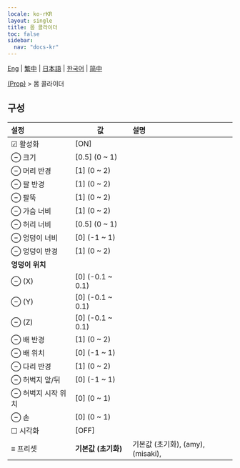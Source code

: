 ```yaml
---
locale: ko-rKR
layout: single
title: 몸 콜라이더
toc: false
sidebar:
  nav: "docs-kr"
---
```

[Eng](/dancexr/menu/2025.5/prop/body_colliders) | [繁中](/tw/dancexr/menu/2025.5/prop/body_colliders) | [日本語](/jp/dancexr/menu/2025.5/prop/body_colliders) | [한국어](/kr/dancexr/menu/2025.5/prop/body_colliders) | [简中](/zh/dancexr/menu/2025.5/prop/body_colliders)

[(Prop)](../menu#(Prop)) > 몸 콜라이더

## 구성

| 설정 | 값 | 설명 |
| :--- | --- | :--- |
| ☑ 활성화 | [ON] | 
| ⊖ 크기 | [0.5] (0 ~ 1) | 
| ⊖ 머리 반경 | [1] (0 ~ 2) | 
| ⊖ 팔 반경 | [1] (0 ~ 2) | 
| ⊖ 팔뚝 | [1] (0 ~ 2) | 
| ⊖ 가슴 너비 | [1] (0 ~ 2) | 
| ⊖ 허리 너비 | [0.5] (0 ~ 1) | 
| ⊖ 엉덩이 너비 | [0] (-1 ~ 1) | 
| ⊖ 엉덩이 반경 | [1] (0 ~ 2) | 
|  **엉덩이 위치** || 
| ⊖ (X) | [0] (-0.1 ~ 0.1) | 
| ⊖ (Y) | [0] (-0.1 ~ 0.1) | 
| ⊖ (Z) | [0] (-0.1 ~ 0.1) | 
| ⊖ 배 반경 | [1] (0 ~ 2) | 
| ⊖ 배 위치 | [0] (-1 ~ 1) | 
| ⊖ 다리 반경 | [1] (0 ~ 2) | 
| ⊖ 허벅지 앞/뒤 | [0] (-1 ~ 1) | 
| ⊖ 허벅지 시작 위치 | [0] (0 ~ 1) | 
| ⊖ 손 | [0] (0 ~ 1) | 
| ☐ 시각화 | [OFF] | 
| ≡ 프리셋 | **기본값 (초기화)** | 기본값 (초기화), (amy), (misaki),  |
